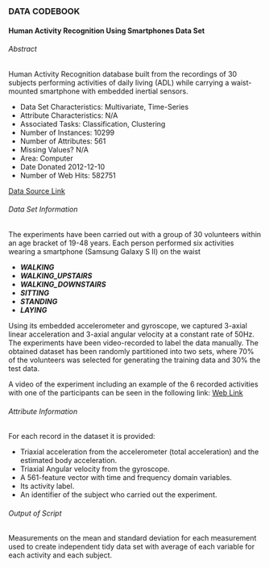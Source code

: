 ### DATA CODEBOOK


#### Human Activity Recognition Using Smartphones Data Set 
 
###### Abstract
Human Activity Recognition database built from the recordings of 30 subjects performing activities of daily living (ADL) while carrying a waist-mounted smartphone with embedded inertial sensors.

* Data Set Characteristics:  	Multivariate, Time-Series
* Attribute Characteristics:	N/A
* Associated Tasks:	Classification, Clustering
* Number of Instances:	10299
* Number of Attributes:	561
* Missing Values?	N/A
* Area:	Computer
* Date Donated	2012-12-10
* Number of Web Hits:	582751	

[Data Source Link](https://d396qusza40orc.cloudfront.net/getdata%2Fprojectfiles%2FUCI%20HAR%20Dataset.zip)



###### Data Set Information

The experiments have been carried out with a group of 30 volunteers within an age bracket of 19-48 years. Each person performed six activities wearing a smartphone (Samsung Galaxy S II) on the waist
-	***WALKING*** 
-	***WALKING_UPSTAIRS***
-	***WALKING_DOWNSTAIRS***
-	***SITTING***
-	***STANDING***
-	***LAYING***

Using its embedded accelerometer and gyroscope, we captured 3-axial linear acceleration and 3-axial angular velocity at a constant rate of 50Hz. The experiments have been video-recorded to label the data manually. The obtained dataset has been randomly partitioned into two sets, where 70% of the volunteers was selected for generating the training data and 30% the test data. 


A video of the experiment including an example of the 6 recorded activities with one of the participants can be seen in the following link: [Web Link](http://www.youtube.com/watch?v=XOEN9W05_4A)


###### Attribute Information 

For each record in the dataset it is provided: 
	
-	Triaxial acceleration from the accelerometer (total acceleration) and the estimated body acceleration. 
-	Triaxial Angular velocity from the gyroscope. 
-	A 561-feature vector with time and frequency domain variables. 
- Its activity label. 
- An identifier of the subject who carried out the experiment. 

###### Output of Script
Measurements on the mean and standard deviation for each measurement used to create independent tidy data set with average of each variable for each activity and each subject.


